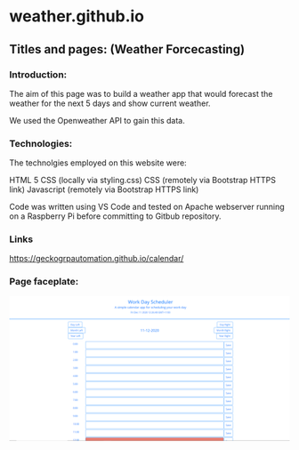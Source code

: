 # weather.github.io


## Titles and pages: (Weather Forcecasting)

### Introduction:

The aim of this page was to build a weather app that would forecast the weather for the next 5 days and show current weather.

We used the Openweather API to gain this data.

### Technologies:

The technolgies employed on this website were:

HTML 5 CSS (locally via styling.css) CSS (remotely via Bootstrap HTTPS link) Javascript (remotely via Bootstrap HTTPS link)

Code was written using VS Code and tested on Apache webserver running on a Raspberry Pi before committing to Gitbub repository.

### Links

https://geckogrpautomation.github.io/calendar/

### Page faceplate:

![Work Day Scheduler](https://github.com/geckogrpautomation/calendar.github.io/blob/main/images/calFaceplate.png)
